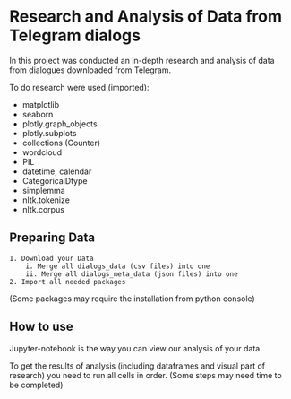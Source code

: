 
# Research and Analysis of Data from Telegram dialogs

In this project was conducted an in-depth research and analysis of data from dialogues downloaded from Telegram.

To do research were used (imported):
- matplotlib
- seaborn
- plotly.graph_objects
- plotly.subplots
- collections (Counter)
- wordcloud
- PIL
- datetime, calendar
- CategoricalDtype
- simplemma
- nltk.tokenize
- nltk.corpus





## Preparing Data
    1. Download your Data
        i. Merge all dialogs_data (csv files) into one
        ii. Merge all dialogs_meta_data (json files) into one
    2. Import all needed packages
   (Some packages may require the installation from python console)

## How to use
Jupyter-notebook is the way you can view our analysis of your data.

To get the results of analysis (including dataframes and visual part of research) you need to run all cells in order. (Some steps may need time to be completed)